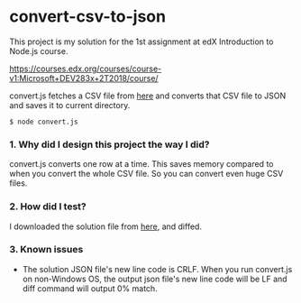 convert-csv-to-json
=====

This project is my solution for the 1st assignment at edX Introduction to Node.js course.

https://courses.edx.org/courses/course-v1:Microsoft+DEV283x+2T2018/course/

convert.js fetches a CSV file from [here](https://prod-edxapp.edx-cdn.org/assets/courseware/v1/07d100219da1a726dad5eddb090fa215/asset-v1:Microsoft+DEV283x+2T2018+type@asset+block/customer-data.csv) and converts that CSV file to JSON and saves it to current directory.

```
$ node convert.js
```

### 1. Why did I design this project the way I did?

convert.js converts one row at a time. This saves memory compared to when you convert the whole CSV file. So you can convert even huge CSV files.

### 2. How did I test?

I downloaded the solution file from [here](https://prod-edxapp.edx-cdn.org/assets/courseware/v1/49802b4bc23bb76c0a1eb9bff4178d55/asset-v1:Microsoft+DEV283x+2T2018+type@asset+block/customer-data-solution.json), and diffed.

### 3. Known issues

 * The solution JSON file's new line code is CRLF. When you run convert.js on non-Windows OS, the output json file's new line code will be LF and diff command will output 0% match.
